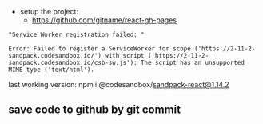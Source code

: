 - setup the project:
  - https://github.com/gitname/react-gh-pages

```
"Service Worker registration failed: "

Error: Failed to register a ServiceWorker for scope ('https://2-11-2-sandpack.codesandbox.io/') with script ('https://2-11-2-sandpack.codesandbox.io/csb-sw.js'): The script has an unsupported MIME type ('text/html').
```

last working version:
npm i @codesandbox/sandpack-react@1.14.2

## save code to github by git commit
